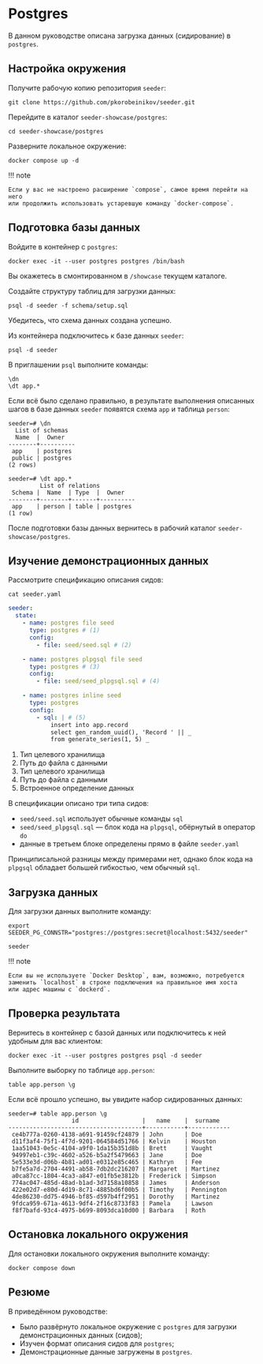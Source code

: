 # Postgres

В данном руководстве описана загрузка данных (сидирование) в `postgres`.

## Настройка окружения

Получите рабочую копию репозитория `seeder`:

```shell
git clone https://github.com/pkorobeinikov/seeder.git
```

Перейдите в каталог `seeder-showcase/postgres`:

```shell
cd seeder-showcase/postgres
```

Разверните локальное окружение:

```shell
docker compose up -d
```

!!! note

    Если у вас не настроено расширение `compose`, самое время перейти на него
    или продолжить использовать устаревшую команду `docker-compose`.

## Подготовка базы данных

Войдите в контейнер с `postgres`:

```shell
docker exec -it --user postgres postgres /bin/bash
```

Вы окажетесь в смонтированном в `/showcase` текущем каталоге.

Создайте структуру таблиц для загрузки данных:

```shell
psql -d seeder -f schema/setup.sql
```

Убедитесь, что схема данных создана успешно.

Из контейнера подключитесь к базе данных `seeder`:

```shell
psql -d seeder
```

В приглашении `psql` выполните команды:

```shell
\dn
\dt app.*
```

Если всё было сделано правильно, в результате выполнения описанных шагов в базе
данных `seeder` появятся схема `app` и таблица `person`:

```
seeder=# \dn
  List of schemas
  Name  |  Owner
--------+----------
 app    | postgres
 public | postgres
(2 rows)

seeder=# \dt app.*
         List of relations
 Schema |  Name  | Type  |  Owner
--------+--------+-------+----------
 app    | person | table | postgres
(1 row)
```

После подготовки базы данных вернитесь в рабочий
каталог `seeder-showcase/postgres`.

## Изучение демонстрационных данных

Рассмотрите спецификацию описания сидов:

```shell
cat seeder.yaml
```

<!-- @formatter:off -->
```yaml title="seeder-showcase/postgres/seeder.yaml"
seeder:
  state:
    - name: postgres file seed
      type: postgres # (1)
      config:
        - file: seed/seed.sql # (2)

    - name: postgres plpgsql file seed
      type: postgres # (3)
      config:
        - file: seed/seed_plpgsql.sql # (4)

    - name: postgres inline seed
      type: postgres
      config:
        - sql: | # (5)
            insert into app.record
            select gen_random_uuid(), 'Record ' || _
            from generate_series(1, 5) _
```
<!-- @formatter:on -->

1. Тип целевого хранилища
2. Путь до файла с данными
3. Тип целевого хранилища
4. Путь до файла с данными
5. Встроенное определение данных

В спецификации описано три типа сидов:

- `seed/seed.sql` использует обычные команды `sql`
- `seed/seed_plpgsql.sql` — блок кода на `plpgsql`, обёрнутый в оператор `do`
- данные в третьем блоке определены прямо в файле `seeder.yaml`

Принциписальной разницы между примерами нет, однако блок кода на `plpgsql`
обладает большей гибкостью, чем обычный `sql`.

## Загрузка данных

Для загрузки данных выполните команду:

```shell
export SEEDER_PG_CONNSTR="postgres://postgres:secret@localhost:5432/seeder"

seeder
```

!!! note

    Если вы не используете `Docker Desktop`, вам, возможно, потребуется
    заменить `localhost` в строке подключения на правильное имя хоста
    или адрес машины с `dockerd`.

## Проверка результата

Вернитесь в контейнер с базой данных или подключитесь к ней удобным для вас
клиентом:

```shell
docker exec -it --user postgres postgres psql -d seeder
```

Выполните выборку по таблице `app.person`:

```
table app.person \g
```

Если всё прошло успешно, вы увидите набор сидированных данных:

```
seeder=# table app.person \g
                  id                  |   name    |  surname
--------------------------------------+-----------+------------
 ce4b777a-0260-4138-a691-91459cf24879 | John      | Doe
 d11f3af4-75f1-4f7d-9201-064584d51766 | Kelvin    | Houston
 1aa51043-0e5c-4104-a9f0-1da15b351d8b | Brett     | Vaught
 94997eb1-c39c-4602-a526-b5a2f5479663 | Jane      | Doe
 5e533e3d-d06b-4b81-ad01-e0312e85c465 | Kathryn   | Fee
 b7fe5a7d-2704-4491-ab58-7db2dc216207 | Margaret  | Martinez
 a0ca87cc-1804-4ca3-a847-e01fb5e3812b | Frederick | Simpson
 774ac047-485d-48ad-b1ad-3d7158a10858 | James     | Anderson
 422e02d7-e80d-4d19-8c71-4885bd6f00b5 | Timothy   | Pennington
 4de86230-dd75-4946-bf85-d597b4ff2951 | Dorothy   | Martinez
 9fdca959-671a-4613-9df4-2f16c8733f83 | Pamela    | Lawson
 f8f7bafd-93c4-4975-b699-8093dca10d00 | Barbara   | Roth
```

## Остановка локального окружения

Для остановки локального окружения выполните команду:

```shell
docker compose down
```

## Резюме

В приведённом руководстве:

- Было развёрнуто локальное окружение с `postgres` для загрузки демонстрационных
  данных (сидов);
- Изучен формат описания сидов для `postgres`;
- Демонстрационные данные загружены в `postgres`.
